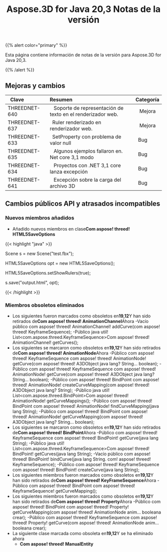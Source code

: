 ﻿---
title: Aspose.3D for Java 20,3 Notas de la versión
type: docs
weight: 50
url: /es/java/aspose-3d-for-java-20-3-release-notes/
---
{{% alert color="primary" %}} 

Esta página contiene información de notas de la versión para Aspose.3D for Java 20,3.

{{% /alert %}} 
## **Mejoras y cambios**

|` `**Clave**|**Resumen**|**Categoría**|
|:- |:- |:- |
|THREEDNET-640 |` ` Soporte de representación de texto en el renderizador web.|` ` Mejora|
|THREEDNET-637 |` `Ruler renderizado en renderizador web.|` ` Mejora|
|THREEDNET-633 |` `SetProperty con problema de valor null|` `Bug|
|THREEDNET-635 |` ` Algunos ejemplos fallaron en. Net core 3,1 modo|` `Bug|
|THREEDNET-634 |` ` Proyectos con .NET 3,1 core lanza excepción|` `Bug|
|THREEDNET-641 |` ` Excepción sobre la carga del archivo 3D|` `Bug|
## **Cambios públicos API y atrasados incompatibles**
### **Nuevos miembros añadidos**
- Añadido nuevos miembros en clase**Com aspose! threed! HTML5SaveOptions**

{{< highlight "java" >}}

 Scene s = new Scene("test.fbx");

HTML5SaveOptions opt = new HTML5SaveOptions();

HTML5SaveOptions.setShowRulers(true);

s.save("output.html", opt);

{{< /highlight >}}
### **Miembros obsoletos eliminados**
- Los siguientes fueron marcados como obsoletos en**19,12**Y han sido retirados de**Com aspose! threed! AnimationChannel**Ahora
-Vacío público com aspose! threed! AnimationChannel! addCurve(com aspose! threed! KeyframeSequence);
-Público java util! List<com.aspose.threed.KeyframeSequence>Com aspose! threed! AnimationChannel! getCurves();
- Los siguientes se marcaron como obsoletos en**19,12**Y han sido retirados de**Com aspose! threed! AnimationNode**Ahora
-Público com aspose! threed! KeyframeSequence com aspose! threed! AnimationNode! getCurve(com aspose! threed! A3DObject java lang? String... boolean);
-Público com aspose! threed! KeyframeSequence com aspose! threed! AnimationNode! getCurve(com aspose! threed! A3DObject java lang? String... boolean);
-Público com aspose! threed! BindPoint com aspose! threed! AnimationNode! createCurveMapping(com aspose! threed! A3DObject java lang? String);
-Público java util! List<com.aspose.threed.BindPoint>Com aspose! threed! AnimationNode! getCurveMappings();
-Público com aspose! threed! BindPoint com aspose! threed! AnimationNode! findCurveMapping(java lang String);
-Público com aspose! threed! BindPoint com aspose! threed! AnimationNode! getCurveMapping(com aspose! threed! A3DObject java lang? String... boolean);
- Los siguientes se marcaron como obsoletos en**19,12**Y han sido retirados de**Com aspose! threed! BindPoint**Ahora
-Público com aspose! threed! KeyframeSequence com aspose! threed! BindPoint! getCurve(java lang String);
-Público java util! List<com.aspose.threed.KeyframeSequence>Com aspose! threed! BindPoint! getCurves(java lang String);
-Vacío público com aspose! threed! BindPoint! bindCurve(java lang String. com! aspose! threed! KeyframeSequence);
-Público com aspose! threed! KeyframeSequence com aspose! threed! BindPoint! createCurve(java lang String);
- Los siguientes miembros fueron marcados como obsoletos en**19,12**Y han sido retirados de**Com aspose! threed! KeyFrameSequence**Ahora
-Público com aspose! threed! BindPoint com aspose! threed! KeyframeSequence! getCurveMapping();
- Los siguientes miembros fueron marcados como obsoletos en**19,12**Y han sido retirados de**Com aspose! threed! Property**Ahora
-Público com aspose! threed! BindPoint com aspose! threed! Property! getCurveMapping(com aspose! threed! AnimationNode anim... booleana crear);
-Público com aspose! threed! KeyframeSequence com aspose! threed! Property! getCurve(com aspose! threed! AnimationNode anim... booleana crear);
- La siguiente clase marcada como obsoleta en**19,12**Y se ha eliminado ahora
  - **Com aspose! threed! ManualEntity**
